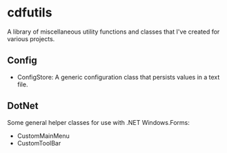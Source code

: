 # cdfutils

A library of miscellaneous utility functions and classes
that I've created for various projects. 

## Config

+ ConfigStore: A generic configuration class that persists values in a text file.
    
## DotNet

Some general helper classes for use with .NET Windows.Forms:

+ CustomMainMenu
+ CustomToolBar
